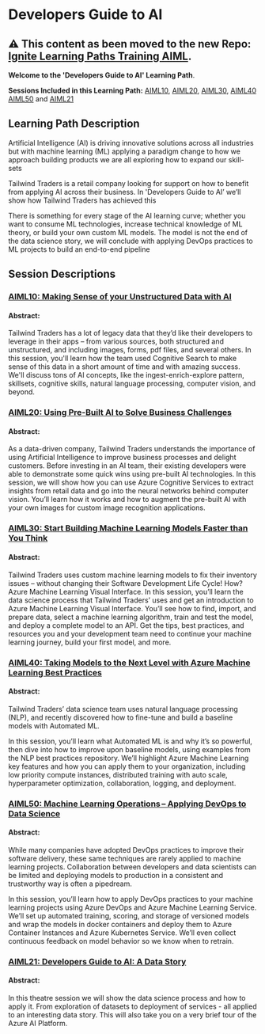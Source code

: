 # Developers Guide to AI

## ⚠️ This content as been moved to the new Repo: [Ignite Learning Paths Training AIML](https://github.com/microsoft/ignite-learning-paths-training-aiml).

**Welcome to the 'Developers Guide to AI' Learning Path**. 

**Sessions Included in this Learning Path:** [AIML10](aiml10/README.md), [AIML20](aiml20/README.md), [AIML30](aiml30/README.md), [AIML40](aiml40/README.md) [AIML50](aiml50/README.md) and [AIML21](aiml21/README.md)

## Learning Path Description

Artificial Intelligence (AI) is driving innovative solutions across all industries but with machine learning (ML) applying a paradigm change to how we approach building products we are all exploring how to expand our skill-sets  

Tailwind Traders is a retail company looking for support on how to benefit from applying AI across their business. In 'Developers Guide to AI’ we’ll show how Tailwind Traders has achieved this 

There is something for every stage of the AI learning curve; whether you want to consume ML technologies, increase technical knowledge of ML theory, or build your own custom ML models. The model is not the end of the data science story, we will conclude with applying DevOps practices to ML projects to build an end-to-end pipeline 

## Session Descriptions

### [AIML10: Making Sense of your Unstructured Data with AI](aiml10/README.md)
#### Abstract:
Tailwind Traders has a lot of legacy data that they’d like their developers to leverage in their apps – from various sources, both structured and unstructured, and including images, forms, pdf files, and several others. In this session, you'll learn how the team used Cognitive Search to make sense of this data in a short amount of time and with amazing success. We'll discuss tons of AI concepts, like the ingest-enrich-explore pattern, skillsets, cognitive skills, natural language processing, computer vision, and beyond.

### [AIML20: Using Pre-Built AI to Solve Business Challenges](aiml20/README.md)
#### Abstract:
As a data-driven company, Tailwind Traders understands the importance of using Artificial Intelligence to improve business processes and delight customers. Before investing in an AI team, their existing developers were able to demonstrate some quick wins using pre-built AI technologies. In this session, we will show how you can use Azure Cognitive Services to extract insights from retail data and go into the neural networks behind computer vision. You’ll learn how it works and how to augment the pre-built AI with your own images for custom image recognition applications.

### [AIML30: Start Building Machine Learning Models Faster than You Think](aiml30/README.md)
#### Abstract:
Tailwind Traders uses custom machine learning models to fix their inventory issues – without changing their Software Development Life Cycle! How? Azure Machine Learning Visual Interface. In this session, you’ll learn the data science process that Tailwind Traders’ uses and get an introduction to Azure Machine Learning Visual Interface. You’ll see how to find, import, and prepare data, select a machine learning algorithm, train and test the model, and deploy a complete model to an API. Get the tips, best practices, and resources you and your development team need to continue your machine learning journey, build your first model, and more.

### [AIML40: Taking Models to the Next Level with Azure Machine Learning Best Practices](aiml40/README.md)
#### Abstract:
Tailwind Traders’ data science team uses natural language processing (NLP), and recently discovered how to fine-tune and build a baseline models with Automated ML. 

In this session, you’ll learn what Automated ML is and why it’s so powerful, then dive into how to improve upon baseline models, using examples from the NLP best practices repository. We’ll highlight Azure Machine Learning key features and how you can apply them to your organization, including low priority compute instances, distributed training with auto scale, hyperparameter optimization, collaboration, logging, and deployment. 

### [AIML50: Machine Learning Operations – Applying DevOps to Data Science](aiml50/README.md) 
#### Abstract:
While many companies have adopted DevOps practices to improve their software delivery, these same techniques are rarely applied to machine learning projects. Collaboration between developers and data scientists can be limited and deploying models to production in a consistent and trustworthy way is often a pipedream. 

In this session, you’ll learn how to apply DevOps practices to your machine learning projects 	using Azure DevOps and Azure Machine Learning Service. We’ll set up automated training, scoring, and storage of versioned models and wrap the models in docker containers and deploy them to Azure Container Instances and Azure Kubernetes Service. We’ll even collect continuous feedback on model behavior so we know when to retrain. 

### [AIML21: Developers Guide to AI: A Data Story](aiml21/README.md)
#### Abstract:
In this theatre session we will show the data science process and how to apply it. From exploration of datasets to deployment of services - all applied to an interesting data story. This will also take you on a very brief tour of the Azure AI Platform.
